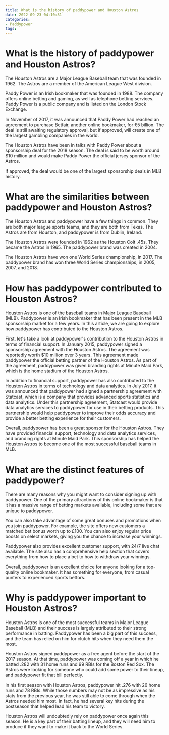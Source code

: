 ```yaml
---
title: What is the history of paddypower and Houston Astros
date: 2022-09-23 04:10:31
categories:
- Paddypower
tags:
---
```



#  What is the history of paddypower and Houston Astros?

The Houston Astros are a Major League Baseball team that was founded in 1962. The Astros are a member of the American League West division.

Paddy Power is an Irish bookmaker that was founded in 1988. The company offers online betting and gaming, as well as telephone betting services. Paddy Power is a public company and is listed on the London Stock Exchange.

In November of 2017, it was announced that Paddy Power had reached an agreement to purchase Betfair, another online bookmaker, for €5 billion. The deal is still awaiting regulatory approval, but if approved, will create one of the largest gambling companies in the world.

The Houston Astros have been in talks with Paddy Power about a sponsorship deal for the 2018 season. The deal is said to be worth around $10 million and would make Paddy Power the official jersey sponsor of the Astros.

If approved, the deal would be one of the largest sponsorship deals in MLB history.

#  What are the similarities between paddypower and Houston Astros?

The Houston Astros and paddypower have a few things in common. They are both major league sports teams, and they are both from Texas. The Astros are from Houston, and paddypower is from Dublin, Ireland.

The Houston Astros were founded in 1962 as the Houston Colt .45s. They became the Astros in 1965. The paddypower brand was created in 2004.

The Houston Astros have won one World Series championship, in 2017. The paddypower brand has won three World Series championships, in 2005, 2007, and 2018.

#  How has paddypower contributed to Houston Astros?

Houston Astros is one of the baseball teams in Major League Baseball (MLB). Paddypower is an Irish bookmaker that has been present in the MLB sponsorship market for a few years. In this article, we are going to explore how paddypower has contributed to the Houston Astros.

First, let's take a look at paddypower's contribution to the Houston Astros in terms of financial support. In January 2015, paddypower signed a sponsorship agreement with the Houston Astros. The agreement was reportedly worth $10 million over 3 years. This agreement made paddypower the official betting partner of the Houston Astros. As part of the agreement, paddypower was given branding rights at Minute Maid Park, which is the home stadium of the Houston Astros.

In addition to financial support, paddypower has also contributed to the Houston Astros in terms of technology and data analytics. In July 2017, it was announced that paddypower had signed a partnership agreement with Statcast, which is a company that provides advanced sports statistics and data analytics. Under this partnership agreement, Statcast would provide data analytics services to paddypower for use in their betting products. This partnership would help paddypower to improve their odds accuracy and provide a better betting experience for their customers.

Overall, paddypower has been a great sponsor for the Houston Astros. They have provided financial support, technology and data analytics services, and branding rights at Minute Maid Park. This sponsorship has helped the Houston Astros to become one of the most successful baseball teams in MLB.

#  What are the distinct features of paddypower?

There are many reasons why you might want to consider signing up with paddypower. One of the primary attractions of this online bookmaker is that it has a massive range of betting markets available, including some that are unique to paddypower.

You can also take advantage of some great bonuses and promotions when you join paddypower. For example, the site offers new customers a matched bet bonus worth up to £100. You can also enjoy regular price boosts on select markets, giving you the chance to increase your winnings.

Paddypower also provides excellent customer support, with 24/7 live chat available. The site also has a comprehensive help section that covers everything from how to place a bet to how to withdraw your winnings.

Overall, paddypower is an excellent choice for anyone looking for a top-quality online bookmaker. It has something for everyone, from casual punters to experienced sports bettors.

#  Why is paddypower important to Houston Astros?

Houston Astros is one of the most successful teams in Major League Baseball (MLB) and their success is largely attributed to their strong performance in batting. Paddypower has been a big part of this success, and the team has relied on him for clutch hits when they need them the most.

Houston Astros signed paddypower as a free agent before the start of the 2017 season. At that time, paddypower was coming off a year in which he batted .282 with 31 home runs and 99 RBIs for the Boston Red Sox. The Astros were looking for someone who could add some power to their lineup, and paddypower fit that bill perfectly.

In his first season with Houston Astros, paddypower hit .276 with 26 home runs and 78 RBIs. While those numbers may not be as impressive as his stats from the previous year, he was still able to come through when the Astros needed him most. In fact, he had several key hits during the postseason that helped lead his team to victory.

Houston Astros will undoubtedly rely on paddypower once again this season. He is a key part of their batting lineup, and they will need him to produce if they want to make it back to the World Series.